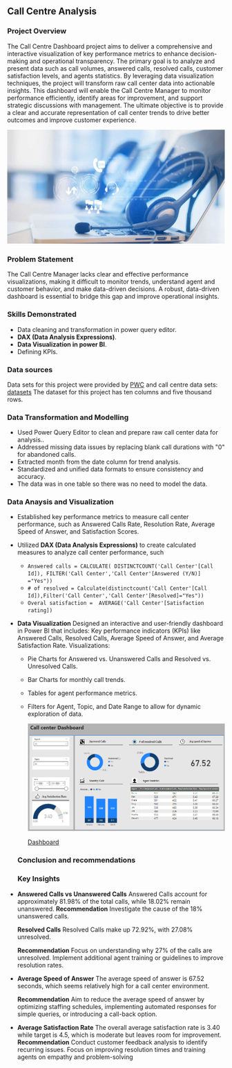 ## Call Centre Analysis

### Project Overview
The Call Centre Dashboard project aims to deliver a comprehensive and interactive visualization of key performance metrics to enhance decision-making and operational transparency.
The primary goal is to analyze and present data such as call volumes, answered calls, resolved calls, customer satisfaction levels, and agents statistics.
By leveraging data visualization techniques, the project will transform raw call center data into actionable insights. This dashboard will enable the Call Centre Manager to monitor performance efficiently, identify areas for improvement, and support strategic discussions with management. The ultimate objective is to provide a clear and accurate representation of call center trends to drive better outcomes and improve customer experience.

![Call centre](Call_centre.jpg)

### Problem Statement
The Call Centre Manager lacks clear and effective performance visualizations, making it difficult to monitor trends, understand agent and customer behavior, and make data-driven decisions. A robust, data-driven dashboard is essential to bridge this gap and improve operational insights.

### Skills Demonstrated
  - Data cleaning and transformation in power query editor.
  - **DAX (Data Analysis Expressions)**.
 - **Data Visualization in power BI**.
 - Defining KPIs.

### Data sources

Data sets for this project were provided by [PWC](https://www.pwc.ch/en/careers-with-pwc/students/virtual-case-experience.html) and call centre data sets: 
[datasets](Call-Center-Dataset.xlsx)
The dataset for this project has ten columns and five thousand rows.

 ### Data Transformation and Modelling
  - Used Power Query Editor to clean and prepare raw call center data for analysis..
  - Addressed missing data issues by replacing blank call durations with "0" for abandoned calls.
  - Extracted month from the date column for trend analysis.
  - Standardized and unified data formats to ensure consistency and accuracy.
  - The data was in one table so there was no need to model the data.

  ### Data Anaysis and Visualization  
  - Established key performance metrics to measure call center performance, such as Answered Calls Rate, Resolution Rate, Average Speed of Answer, and Satisfaction Scores.
  - Utilized **DAX (Data Analysis Expressions)** to create calculated measures to analyze call center performance, such
  	- `Answered calls = CALCULATE(
DISTINCTCOUNT('Call Center'[Call Id]),
FILTER('Call Center','Call Center'[Answered (Y/N)] ="Yes"))`
     - `# of resolved = Calculate(distinctcount('Call Center'[Call Id]),Filter('Call Center','Call Center'[Resolved]="Yes"))`
     - `Overal satisfaction = 
AVERAGE('Call Center'[Satisfaction rating])`
 - **Data Visualization** Designed an interactive and user-friendly dashboard in Power BI that includes:
Key performance indicators (KPIs) like Answered Calls, Resolved Calls, Average Speed of Answer, and Average Satisfaction Rate.
Visualizations:
    - Pie Charts for Answered vs. Unanswered Calls and Resolved vs. Unresolved Calls.
    - Bar Charts for monthly call trends.
    - Tables for agent performance metrics.
    - Filters for Agent, Topic, and Date Range to allow for dynamic exploration of data.
  
      ![Dashboard](Dashboard.PNG)

		[Dashboard](Call-Center-Dashboard.pbix)
  
   ### Conclusion and recommendations
   ### Key Insights
 - **Answered Calls vs Unanswered Calls**
	  Answered Calls account for approximately 81.98% of the total calls, while 18.02% remain unanswered.
	**Recommendation**
    Investigate the cause of the 18% unanswered calls.

   **Resolved Calls**
	    Resolved Calls make up 72.92%, with 27.08% unresolved.

    **Recommendation**
      Focus on understanding why 27% of the calls are unresolved. Implement additional agent training or guidelines to improve resolution rates.

  - **Average Speed of Answer**
	    The average speed of answer is 67.52 seconds, which seems relatively high for a call center environment.

     **Recommendation**
      Aim to reduce the average speed of answer by optimizing staffing schedules, implementing automated responses for simple queries, or introducing a call-back option.

 - **Average Satisfaction Rate** 
	    The overall average satisfaction rate is 3.40 while target is 4.5, which is moderate but leaves room for improvement.
       **Recommendation**
      Conduct customer feedback analysis to identify recurring issues. Focus on improving resolution times and training agents on empathy and problem-solving

  

